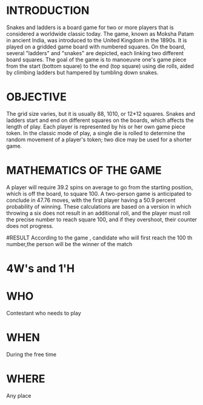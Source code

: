 
# INTRODUCTION
 Snakes and ladders is a board game for two or more players that is considered a worldwide classic today. The game, known as Moksha Patam in ancient India, was introduced to the United Kingdom in the 1890s. It is played on a gridded game board with numbered squares. On the board, several "ladders" and "snakes" are depicted, each linking two different board squares. The goal of the game is to manoeuvre one's game piece from the start (bottom square) to the end (top square) using die rolls, aided by climbing ladders but hampered by tumbling down snakes.

# OBJECTIVE 
 The grid size varies, but it is usually 88, 1010, or 12*12 squares. Snakes and ladders start and end on different squares on the boards, which affects the length of play. Each player is represented by his or her own game piece token. In the classic mode of play, a single die is rolled to determine the random movement of a player's token; two dice may be used for a shorter game.

# MATHEMATICS OF THE GAME
 A player will require 39.2 spins on average to go from the starting position, which is off the board, to square 100. A two-person game is anticipated to conclude in 47.76 moves, with the first player having a 50.9 percent probability of winning. These calculations are based on a version in which throwing a six does not result in an additional roll, and the player must roll the precise number to reach square 100, and if they overshoot, their counter does not progress.

#RESULT
 According to the game , candidate who will first reach the 100 th number,the person will be the winner of the match

# 4W's and 1'H

# WHO
Contestant who needs to play

# WHEN 
During the free time

# WHERE
 Any place




